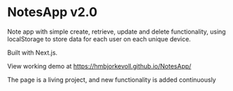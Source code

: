 # NotesApp v2.0

Note app with simple create, retrieve, update and delete functionality, using localStorage to store data for each user on each unique device.

Built with Next.js.

View working demo at https://hmbjorkevoll.github.io/NotesApp/

The page is a living project, and new functionality is added continuously
